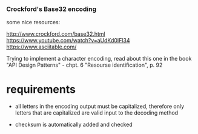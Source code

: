 ### Crockford's Base32 encoding

some nice resources:

http://www.crockford.com/base32.html<br/> 
https://www.youtube.com/watch?v=aUdKd0IFl34<br/> 
https://www.asciitable.com/<br/>


Trying to implement a character encoding, read about this one in the book 
"API Design Patterns" - chpt. 6 "Resourse identification", p. 92

# requirements 

- all letters in the encoding output must be capitalized, therefore
  only letters that are capitalized are valid input to the decoding 
  method

- checksum is automatically added and checked
